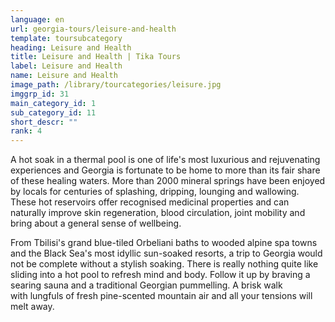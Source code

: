 ```yaml
---
language: en
url: georgia-tours/leisure-and-health
template: toursubcategory
heading: Leisure and Health
title: Leisure and Health | Tika Tours
label: Leisure and Health
name: Leisure and Health
image_path: /library/tourcategories/leisure.jpg
imggrp_id: 31
main_category_id: 1
sub_category_id: 11
short_descr: ""
rank: 4
---
```

<div class="row content-row"><!-- 1552 (2)-->
<div class="col-12 col-sm-6 col-md-6"><!-- 2088 -->

A hot soak in a thermal pool is one of life's most luxurious and rejuvenating experiences
and Georgia is fortunate to be home to more than its fair share of these healing
waters. More than 2000 mineral springs have been enjoyed by locals for centuries
of splashing, dripping, lounging and wallowing. These hot reservoirs offer recognised
medicinal properties and can naturally improve skin regeneration, blood circulation,
joint mobility and bring about a general sense of wellbeing.

</div>

<div class="col-12 col-sm-6 col-md-6"><!-- 2089 -->

From Tbilisi's grand blue-tiled Orbeliani baths to wooded alpine spa towns and the
Black Sea's most idyllic sun-soaked resorts, a trip to Georgia would not be complete
without a stylish soaking. There is really nothing quite like sliding into a hot
pool to refresh mind and body. Follow it up by braving a searing sauna and a traditional
Georgian pummelling. A brisk walk with lungfuls of fresh pine-scented mountain air
and all your tensions will melt away.

</div>

</div>
